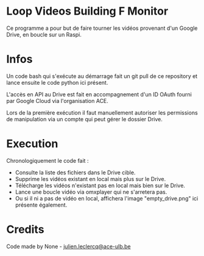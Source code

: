 # Loop Videos Building F Monitor
Ce programme a pour but de faire tourner les vidéos provenant d'un Google Drive, en boucle sur un Raspi.

# Infos
Un code bash qui s'exécute au démarrage fait un git pull de ce repository et lance ensuite le code python ici présent.

L'accès en API au Drive est fait en accompagnement d'un ID OAuth fourni par Google Cloud via l'organisation ACE.

Lors de la première exécution il faut manuellement autoriser les permissions de manipulation via un compte qui peut gérer le dossier Drive.

# Execution
Chronologiquement le code fait :
- Consulte la liste des fichiers dans le Drive cible.
- Supprime les vidéos existant en local mais plus sur le Drive.
- Télécharge les vidéos n'existant pas en local mais bien sur le Drive.
- Lance une boucle vidéo via omxplayer qui ne s'arretera pas.
- Ou si il ni a pas de vidéo en local, affichera l'image "empty_drive.png" ici présente également.

# Credits
Code made by None - julien.leclercq@ace-ulb.be